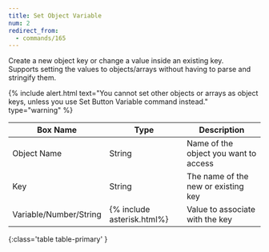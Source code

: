 ```yaml
---
title: Set Object Variable
num: 2
redirect_from:
  - commands/165
---
```


Create a new object key or change a value inside an existing key.\
Supports setting the values to objects/arrays without having to parse and stringify them.

{% include alert.html text="You cannot set other objects or arrays as object keys, unless you use Set Button Variable command instead." type="warning" %} 

| Box Name | Type | Description | 
|-------|--------|--------|
|Object Name|String|Name of the object you want to access
|Key|String|The name of the new or existing key
|Variable/Number/String|{% include asterisk.html%}|Value to associate with the key
{:class='table table-primary' }















